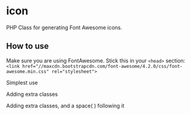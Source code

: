 icon
====

PHP Class for generating Font Awesome icons.

How to use
----------

Make sure you are using FontAwesome. Stick this in your `<head>` section:<br />
`<link href="//maxcdn.bootstrapcdn.com/font-awesome/4.2.0/css/font-awesome.min.css" rel="stylesheet">`

Simplest use
<?= Del\Icon::UNIVERSITY ;?>

Adding extra classes
<?= Del\Icon::custom(Del\Icon::UNIVERSITY,'fa-5x'); ?>

Adding extra classes, and a space(&nbsp;) following it
<?= Del\Icon::custom(Del\Icon::UNIVERSITY,'fa-5x',true); ?>

